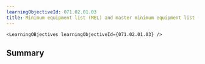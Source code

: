 ```yaml
---
learningObjectiveId: 071.02.01.03
title: Minimum equipment list (MEL) and master minimum equipment list (MMEL)
---
```


```tsx eval
<LearningOBjectives learningObjectiveId={071.02.01.03} />
```

## Summary
